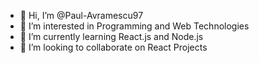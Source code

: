 - 👋 Hi, I’m @Paul-Avramescu97
- 👀 I’m interested in Programming and Web Technologies
- 🌱 I’m currently learning React.js and Node.js
- 💞️ I’m looking to collaborate on React Projects

<!---
Paul-Avramescu97/Paul-Avramescu97 is a ✨ special ✨ repository because its `README.md` (this file) appears on your GitHub profile.
You can click the Preview link to take a look at your changes.
--->
